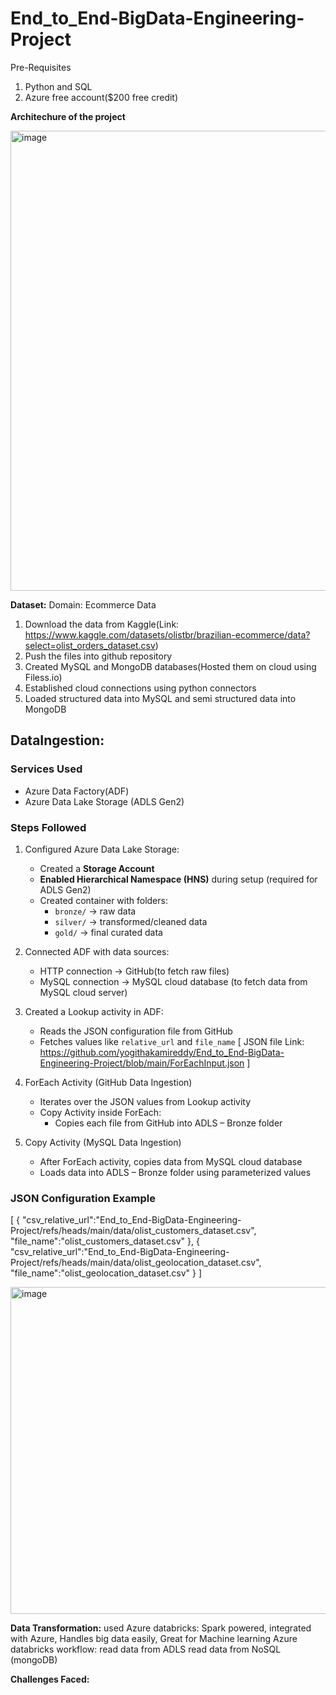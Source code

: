 # End_to_End-BigData-Engineering-Project

Pre-Requisites
1. Python and SQL
2. Azure free account($200 free credit)

**Architechure of the project**

<img width="1339" height="736" alt="image" src="https://github.com/user-attachments/assets/73dfeaf7-2ff5-42d7-a6f3-04132de0313b" />

**Dataset:**
Domain: Ecommerce Data
1. Download the data from Kaggle(Link: https://www.kaggle.com/datasets/olistbr/brazilian-ecommerce/data?select=olist_orders_dataset.csv)
2. Push the files into github repository
3. Created MySQL and MongoDB databases(Hosted them on cloud using Filess.io)
4. Established cloud connections using python connectors
5. Loaded structured data into MySQL and semi structured data into MongoDB

## DataIngestion:

### Services Used
- Azure Data Factory(ADF)
- Azure Data Lake Storage (ADLS Gen2)

### Steps Followed

1. Configured Azure Data Lake Storage:
   - Created a **Storage Account**  
   - **Enabled Hierarchical Namespace (HNS)** during setup (required for ADLS Gen2)  
   - Created container with folders:  
     - `bronze/` → raw data  
     - `silver/` → transformed/cleaned data  
     - `gold/` → final curated data
       
2. Connected ADF with data sources:
   - HTTP connection -> GitHub(to fetch raw files)
   - MySQL connection -> MySQL cloud database (to fetch data from MySQL cloud server)
     
3. Created a Lookup activity in ADF:
   - Reads the JSON configuration file from GitHub
   - Fetches values like `relative_url` and `file_name`
   [ JSON file Link: https://github.com/yogithakamireddy/End_to_End-BigData-Engineering-Project/blob/main/ForEachInput.json ]
     
4. ForEach Activity (GitHub Data Ingestion)
   - Iterates over the JSON values from Lookup activity  
   - Copy Activity inside ForEach:  
     - Copies each file from GitHub into ADLS – Bronze folder 

5. Copy Activity (MySQL Data Ingestion)
   - After ForEach activity, copies data from MySQL cloud database
   - Loads data into ADLS – Bronze folder using parameterized values
  
  
### JSON Configuration Example
[
	{
	"csv_relative_url":"End_to_End-BigData-Engineering-Project/refs/heads/main/data/olist_customers_dataset.csv",
	"file_name":"olist_customers_dataset.csv"
	},
	{
	"csv_relative_url":"End_to_End-BigData-Engineering-Project/refs/heads/main/data/olist_geolocation_dataset.csv",
	"file_name":"olist_geolocation_dataset.csv"
	}
]

<img width="791" height="523" alt="image" src="https://github.com/user-attachments/assets/4fc143a5-1bb6-497d-bd1f-9950260ec15e" />

**Data Transformation:**
used Azure databricks: Spark powered, integrated with Azure, Handles big data easily, Great for Machine learning
Azure databricks workflow:
read data from ADLS
read data from NoSQL (mongoDB)


**Challenges Faced:**





